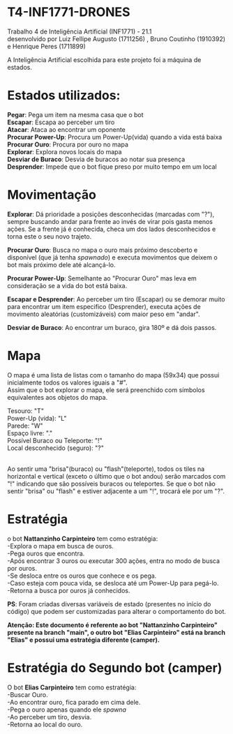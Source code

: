 # T4-INF1771-DRONES

Trabalho 4 de Inteligência Artificial (INF1771) - 21.1<br>
desenvolvido por Luiz Fellipe Augusto (1711256) , Bruno Coutinho (1910392) e Henrique Peres (1711899)

A Inteligência Artificial escolhida para este projeto foi a máquina de estados.

# Estados utilizados: #
**Pegar**: Pega um item na mesma casa que o bot<br>
**Escapar**: Escapa ao perceber um tiro<br>
**Atacar**: Ataca ao encontrar um oponente<br>
**Procurar Power-Up**: Procura um Power-Up(vida) quando a vida está baixa<br>
**Procurar Ouro**: Procura por ouro no mapa<br>
**Explorar**: Explora novos locais do mapa<br>
**Desviar de Buraco**: Desvia de buracos ao notar sua presença<br>
**Desprender**: Impede que o bot fique preso por muito tempo em um local<br>

# Movimentação #

**Explorar**: Dá prioridade a posições desconhecidas (marcadas com "?"), sempre buscando andar para frente ao invés de virar pois gasta menos ações. Se a frente já é conhecida, checa um dos lados desconhecidos e torna este o seu novo trajeto.

**Procurar Ouro**: Busca no mapa o ouro mais próximo descoberto e disponível (que já tenha *spawnado*) e executa movimentos que deixem o bot mais próximo dele até alcançá-lo.

**Procurar Power-Up**: Semelhante ao "Procurar Ouro" mas leva em consideração se a vida do bot está baixa.

**Escapar e Desprender**: Ao perceber um tiro (Escapar) ou se demorar muito para encontrar um item especifico (Desprender), executa ações de movimento aleatórias (customizáveis) com maior peso em "andar".

**Desviar de Buraco**: Ao encontrar um buraco, gira 180º e dá dois passos.

# Mapa #

O mapa é uma lista de listas com o tamanho do mapa (59x34) que possui inicialmente todos os valores iguais a "#".<br>
Assim que o bot explorar o mapa, ele será preenchido com símbolos equivalentes aos objetos do mapa.

Tesouro: "T"<br>
Power-Up (vida): "L"<br>
Parede: "W"<br>
Espaço livre: "."<br>
Possível Buraco ou Teleporte: "!"<br>
Local desconhecido (seguro): "?"<br>
<br>

Ao sentir uma "brisa"(buraco) ou "flash"(teleporte), todos os tiles na horizontal e vertical (exceto o último que o bot andou) serão marcados com "!" indicando que são possíveis buracos ou teleportes. Se que o bot não sentir "brisa" ou "flash" e estiver adjacente a um "!", trocará ele por um "?". 

# Estratégia #

o bot **Nattanzinho Carpinteiro** tem como estratégia:<br>
-Explora o mapa em busca de ouros.<br>
-Pega ouros que encontra.<br>
-Após encontrar 3 ouros ou executar 300 ações, entra no modo de busca por ouros.<br>
-Se desloca entre os ouros que conhece e os pega.<br>
-Caso esteja com pouca vida, se desloca até um Power-Up para pegá-lo.<br>
-Retorna a busca por ouros já conhecidos.<br>

**PS**: Foram criadas diversas variáveis de estado (presentes no início do código) que podem ser customizadas para alterar o comportamento do bot.

**Atenção: Este documento é referente ao bot "Nattanzinho Carpinteiro" presente na branch "main", o outro bot "Elias Carpinteiro" está na branch "Elias" e possui uma estratégia diferente (camper).**



# Estratégia do Segundo bot (camper) #

O bot **Elias Carpinteiro** tem como estratégia:<br>
-Buscar Ouro.<br>
-Ao encontrar ouro, fica parado em cima dele.<br>
-Pega o ouro apenas quando ele *spawna*<br>
-Ao perceber um tiro, desvia.<br>
-Retorna ao local do ouro.<br>
